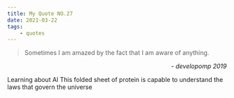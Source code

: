 ```yaml
---
title: My Quote NO.27
date: 2021-03-22
tags:
	- quotes
---
```


> Sometimes I am amazed by the fact that I am aware of anything.

<div style="text-align: right"> <i>- developomp 2019</i> </div>

Learning about AI
This folded sheet of protein is capable to understand the laws that govern the universe
